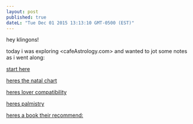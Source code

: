 ```yaml
---
layout: post
published: true
dateL: "Tue Dec 01 2015 13:13:10 GMT-0500 (EST)"
---
```


hey klingons!

today i was exploring <cafeAstrology.com> and wanted to jot some notes as i went along:

[start here](http://astro.cafeastrology.com/index.php)

[heres the natal chart](http://astro.cafeastrology.com/natal.php)

[heres lover compatibility](http://astro.cafeastrology.com/cgi-bin/astro/comp2f)

[heres palmistry](http://www.cafeastrology.com/lovepalmistry.html)

[heres a book their recommend:](http://www.amazon.com/exec/obidos/ASIN/1590030281/edutainingkid-20)